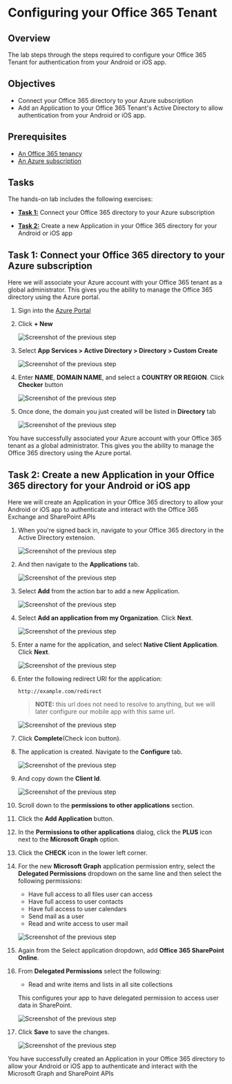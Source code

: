 Configuring your Office 365 Tenant
==================================

## Overview

The lab steps through the steps required to configure your Office 365 Tenant for authentication from your Android or iOS app.

## Objectives
- Connect your Office 365 directory to your Azure subscription
- Add an Application to your Office 365 Tenant's Active Directory to allow authentication from your Android or iOS app.

## Prerequisites

- [An Office 365 tenancy][sign-up-for-o365]
- [An Azure subscription][azure-management-portal]

[sign-up-for-o365]: http://office.microsoft.com/en-nz/business/office-365-enterprise-e3-business-software-FX103030346.aspx
[azure-management-portal]: https://manage.windowsazure.com/

## Tasks

The hands-on lab includes the following exercises:

- [**Task 1:**](#task1) Connect your Office 365 directory to your Azure subscription

- [**Task 2:**](#task2) Create a new Application in your Office 365 directory for your Android or iOS app


<a name="task1"></a>
## Task 1: Connect your Office 365 directory to your Azure subscription

Here we will associate your Azure account with your Office 365 tenant as a global administrator.
This gives you the ability to manage the Office 365 directory using the Azure portal.

01. Sign into the [Azure Portal](https://manage.windowsazure.com/)

02. Click **+ New**

    ![Screenshot of the previous step](img/0001_azure_portal_new_button.png)

03. Select **App Services > Active Directory > Directory > Custom Create**

    ![Screenshot of the previous step](img/0005_custom_create_active_directory.png)

04. Enter **NAME**, **DOMAIN NAME**, and select a **COUNTRY OR REGION**. Click **Checker** button

    ![Screenshot of the previous step](img/00010_create_directory.png)

05. Once done, the domain you just created will be listed in **Directory** tab

    ![Screenshot of the previous step](img/00015_directory_list.png)

You have successfully associated your Azure account with your Office 365 tenant as a global administrator.
This gives you the ability to manage the Office 365 directory using the Azure portal.

<a name="task2"></a>
## Task 2: Create a new Application in your Office 365 directory for your Android or iOS app

Here we will create an Application in your Office 365 directory to allow your Android or iOS app to authenticate and interact with the Office 365 Exchange and SharePoint APIs

01. When you're signed back in, navigate to your Office 365 directory in the Active Directory extension.

    ![Screenshot of the previous step](img/00030_navigate_to_active_directory.png)

02. And then navigate to the **Applications** tab.

    ![Screenshot of the previous step](img/00035_navigate_to_applications_tab.png)

03. Select **Add** from the action bar to add a new Application.
    
    ![Screenshot of the previous step](img/00040_add_new_application.png)

04. Select **Add an application from my Organization**. Click **Next**.
    
    ![Screenshot of the previous step](img/00045_add_application_by_my_org.png)

05. Enter a name for the application, and select **Native Client Application**. Click **Next**.

    ![Screenshot of the previous step](img/00050_add_native_application.png)

06. Enter the following redirect URI for the application:

        http://example.com/redirect

    > **NOTE:** this url does not need to resolve to anything, but we will later configure our mobile app with this same url.

    ![Screenshot of the previous step](img/00055_add_redirect_uri.png)

07. Click **Complete**(Check icon button).

08. The application is created. Navigate to the **Configure** tab.

    ![Screenshot of the previous step](img/00060_navigate_to_configure_tab.png)

09. And copy down the **Client Id**.

    ![Screenshot of the previous step](img/00065_copy_down_client_id.png)

10. Scroll down to the **permissions to other applications** section. 

11. Click the **Add Application** button.

12. In the **Permissions to other applications** dialog, click the **PLUS** icon next to the **Microsoft Graph** option.

13. Click the **CHECK** icon in the lower left corner.
 
14. For the new **Microsoft Graph** application permission entry, select the **Delegated Permissions** dropdown on the same line and then select the following permissions:
    * Have full access to all files user can access
	* Have full access to user contacts
	* Have full access to user calendars
	* Send mail as a user
	* Read and write access to user mail
    
    ![Screenshot of the previous step](img/00070_configure_exchange_permissions.png)

12. Again from the Select application dropdown, add **Office 365 SharePoint Online**.

13. From **Delegated Permissions** select the following:

    * Read and write items and lists in all site collections

    This configures your app to have delegated permission to access user data in SharePoint.

    ![Screenshot of the previous step](img/00075_configure_sharepoint_permissions.png)

14. Click **Save** to save the changes.

    ![Screenshot of the previous step](img/00080_save_the_changes.png)

You have successfully created an Application in your Office 365 directory to allow your Android or iOS app to authenticate and interact with the Microsoft Graph and SharePoint APIs
